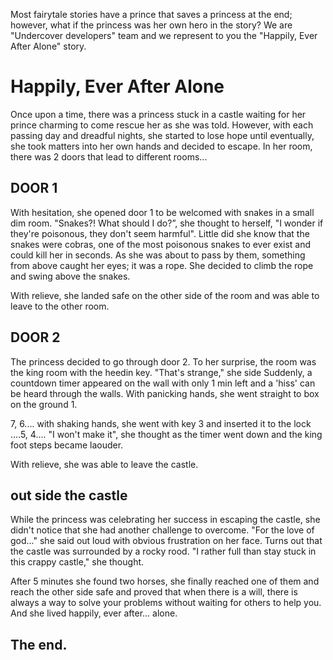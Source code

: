 Most fairytale stories have a prince that saves a princess at the end; however, what if the princess was her own hero in the story? We are "Undercover developers" team and we represent to you the "Happily, Ever After Alone" story.

# Happily, Ever After Alone

 Once upon a time, there was a princess stuck in a castle waiting for her prince charming to come rescue her as she was told. However, with each passing day and dreadful nights, she started to lose hope until eventually, she took matters into her own hands and decided to escape. In her room, there was 2 doors that lead to different rooms...


## DOOR 1


With hesitation, she opened door 1 to be welcomed with snakes in a small dim room. "Snakes?! What should I do?”, she thought to herself, "I wonder if they're poisonous, they don't seem harmful". Little did she know that the snakes were cobras, one of the most poisonous snakes to ever exist and could kill her in seconds. As she was about to pass by them, something from above caught her eyes; it was a rope. She decided to climb the rope and swing above the snakes. 

With relieve, she landed safe on the other side of the room and was able to leave to the other room.


## DOOR 2

  The princess decided to go through door 2. To her surprise, the room was the king room with the heedin key. "That's strange," she side 
  Suddenly, a countdown timer appeared on the wall with only 1 min left and a 'hiss' can be heard through the walls. With panicking hands, she went straight to box on the ground 1.

 7, 6.... with shaking hands, she went with key 3 and inserted it to the lock ....5, 4.... "I won't make it", she thought as the timer went down and the king foot steps became laouder.

 With relieve, she was able to leave the castle.


 ## out side the castle


  While the princess was celebrating her success in escaping the castle, she didn't notice that she had another challenge to overcome. "For the love of god..." she said out loud with obvious frustration on her face. Turns out that the castle was surrounded by a rocky rood. "I rather full than stay stuck in this crappy castle," she thought.

  After 5 minutes she found two horses, she finally reached one of them and reach the other side safe and proved that when there is a will, there is always a way to solve your problems without waiting for others to help you. And she lived happily, ever after… alone.


  ## The end.

